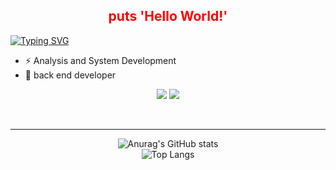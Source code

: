 
<div align="center">
	
## <h2 style="color:red"> puts 'Hello World!'</h2> 

</div> 

[![Typing SVG](https://readme-typing-svg.demolab.com?font=Fira+Code&size=16&letterSpacing=&pause=1000&color=2938F3&center=true&width=435&lines=%F0%9F%91%A9%E2%80%8D%F0%9F%92%BB+Back+End+Rails)](https://git.io/typing-svg)
 
- ⚡ Analysis and System Development
- 🌱 back end developer

<div align="center">
	
![](https://img.shields.io/badge/Ruby_on_Rails-CC0000?style=for-the-badge&logo=ruby-on-rails&logoColor=white) ![](https://img.shields.io/badge/PostgreSQL-316192?style=for-the-badge&logo=postgresql&logoColor=white)

</div>

<br><hr>
<div align="center">
	
![Anurag's GitHub stats](https://github-readme-stats.vercel.app/api?username=lariSevilha&show_icons=true&theme=radical) 
<br>
![Top Langs](https://github-readme-stats.vercel.app/api/top-langs/?username=lariSevilha&hide_progress=true) 

</div>
<!--
**LariSevilha/lariSevilha** is a ✨ _special_ ✨ repository because its `README.md` (this file) appears on your GitHub profile.

Here are some ideas to get you started:

- 🔭 I’m currently working on ...
- 👯 I’m looking to collaborate on ...
- 🤔 I’m looking for help with ...
- 💬 Ask me about ...
- 📫 How to reach me: ...
- 😄 Pronouns: ...
-->
